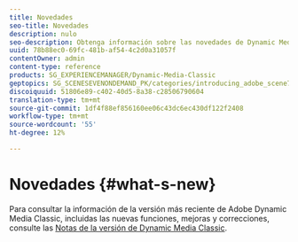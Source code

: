 ```yaml
---
title: Novedades
seo-title: Novedades
description: nulo
seo-description: Obtenga información sobre las novedades de Dynamic Media Classic a través de las notas de la versión actuales.
uuid: 78b88ec0-69fc-481b-af54-4c2d0a31057f
contentOwner: admin
content-type: reference
products: SG_EXPERIENCEMANAGER/Dynamic-Media-Classic
geptopics: SG_SCENESEVENONDEMAND_PK/categories/introducing_adobe_scene7
discoiquuid: 51806e89-c402-40d5-8a38-c28506790604
translation-type: tm+mt
source-git-commit: 1df4f88ef856160ee06c43dc6ec430df122f2408
workflow-type: tm+mt
source-wordcount: '55'
ht-degree: 12%

---
```



# Novedades {#what-s-new}

Para consultar la información de la versión más reciente de Adobe Dynamic Media Classic, incluidas las nuevas funciones, mejoras y correcciones, consulte las [Notas de la versión de Dynamic Media Classic](https://docs.adobe.com/content/help/en/dynamic-media-developer-resources/release-notes/s7rn2017.html).

